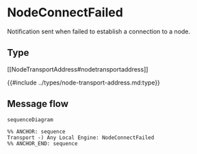 # NodeConnectFailed

<!-- --8<-- [start:purpose] -->
Notification sent when failed to establish a connection to a node.
<!-- --8<-- [end:purpose] -->

## Type

<!-- --8<-- [start:type] -->
[[NodeTransportAddress#nodetransportaddress]]

{{#include ../types/node-transport-address.md:type}}
<!-- --8<-- [end:type] -->

## Message flow

<!-- --8<-- [start:messages] -->
```mermaid
sequenceDiagram

%% ANCHOR: sequence
Transport -) Any Local Engine: NodeConnectFailed
%% ANCHOR_END: sequence
```
<!-- --8<-- [end:messages] -->
